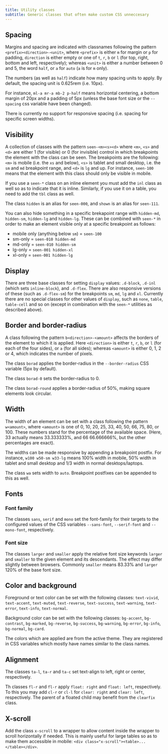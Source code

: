 ```yaml
---
title: Utility classes
subtitle: Generic classes that often make custom CSS unneccesary
---
```


## Spacing

Margins and spacing are indicated with classnames following the pattern `<prefix><direction>-<unit>`, where `<prefix>` is either `m` for margin or `p` for padding, `direction` is either empty or one of `t`, `r`, `b` or `l` (for top, right, bottom and left, respectively); whereas `<unit>` is either a number between 0 and 5, the word `half`, or `a` for `auto` (`a` is for `m` only).

The numbers (as well as `half`) indicate how many spacing units to apply. By default, the spacing unit is 0.625rem (i.e. 10px).

For instance, `ml-a mr-a mb-2 p-half` means horizontal centering, a bottom margin of 20px and a padding of 5px (unless the base font size or the `--spacing` css variable have been changed).

There is currently no support for responsive spacing (i.e. spacing for specific screen widths).

## Visibility

A collection of classes with the pattern `seen-<m><s><d>` where `<m>`, `<s>` and `<d>` are either 1 (for visible) or 0 (for invisible) control in which breakpoints the element with the class can be seen. The breakpoints are the following: `<m>` is mobile (i.e. the `xs` and below), `<s>` is tablet and small desktop, i.e. the `sm` and `md` breakpoint range, and `<d>` is `lg` and up. For instance, `seen-100` means that the element with this class should only be visible in mobile.

If you use a `seen-*` class on an inline element you must add the `inl` class as well so as to indicate that it is inline. Similarly, if you use it on a table, you need to add the `tbl` class as well.

The class `hidden` is an alias for `seen-000`, and `shown` is an alias for `seen-111`.

You can also hide something in a specific brekapoint range with `hidden-md`, `hidden-sm`, `hidden-lg` and `hidden-lg`. These can be combined with `seen-*` in order to make an element visible only at a specific breakpoint as follows:

- mobile only (anything below `sm`) = `seen-100`
- sm-only = `seen-010 hidden-md`
- md-only = `seen-010 hidden-sm`
- lg-only = `seen-001 hidden-xl`
- xl-only = `seen-001 hidden-lg`

## Display

There are three base classes for setting `display` values: `.d-block`, `.d-inl` (which sets `inline-block`), and `.d-flex`. There are also responsive versions of these (such as `.d-flex-sm`) for the breakpoints `sm`, `md`, `lg` and `xl`. Currently there are no special classes for other values of `display`, such as `none`, `table`, `table-cell` and so on (except in combination with the `seen-*` utilities as described above).

## Border and border-radius

A class following the pattern `b<direction>-<amount>` affects the borders of the element to which it is applied. Here `<direction>` is either `t`, `r`, `b`, or `l` (for each of the four sides), or `a` (for all sides); whereas `<amount>` is either 0, 1, 2 or 4, which indicates the number of pixels.

The class `borad` applies the border-radius in the `--border-radius` CSS variable (5px by default).

The class `borad-0` sets the border-radius to 0.

The class `borad-round` applies a border-radius of 50%, making square elements look circular.

## Width

The width of an element can be set with a class following the pattern `w<amount>`, where `<amount>` is one of 0, 10, 20, 25, 33, 40, 50, 66, 75, 80, or 100. These numbers stand for the percentage of the available space. (Here, 33 actually means 33.333333%, and 66 66.666666%, but the other percentages are exact).

The widths can be made responsive by appending a breakpoint postfix. For instance, `w100 w50-sm w33-lg` means 100% width in mobile, 50% width in tablet and small desktop and 1/3 width in normal desktops/laptops.

The class `wa` sets width to `auto`. Breakpoint postfixes can be appended to this as well.

## Fonts

### Font family

The classes `sans`, `serif` and `mono` set the font-family for their targets to the configured values of the CSS variables `--sans-font`, `--serif-font` and `--mono-font`, respectively.

### Font size

The classes `larger` and `smaller` apply the relative font size keywords `larger` and `smaller` to the given element and its descendants. The effect may differ slightly between browsers. Commonly `smaller` means 83.33% and `larger` 120% of the base font size.

## Color and background

Foreground or text color can be set with the following classes: `text-vivid`, `text-accent`, `text-muted`, `text-reverse`, `text-success`, `text-warning`, `text-error`, `text-info`, `text-normal`.

Background color can be set with the following classes: `bg-accent`, `bg-contrast`, `bg-marked`, `bg-reverse`, `bg-success`, `bg-warning`, `bg-error`, `bg-info`, `bg-normal`, `bg-card`.

The colors which are applied are from the active theme. They are registered in CSS variables which mostly have names similar to the class names.

## Alignment

The classes `ta-l`, `ta-r` and `ta-c` set text-align to left, right or center, respectively.

Th classes `fl-r` and `fl-r` apply `float: right` and `float: left`, respectively. To this you may add `cl-r` or `cl-l` for `clear: right` and `clear: left`, respectively. The parent of a floated child may benefit from the `clearfix` class.


## X-scroll

Add the class `x-scroll` to a wrapper to allow content inside the wrapper to scroll horizontally if needed. This is mainly useful for large tables so as to make them accessible in mobile: `<div class="x-scroll"><table>...</table></div>`.

